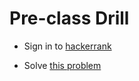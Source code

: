 # Pre-class Drill

- Sign in to [hackerrank](https://www.hackerrank.com)

- Solve [this problem](https://www.hackerrank.com/challenges/pascals-triangle/problem)
